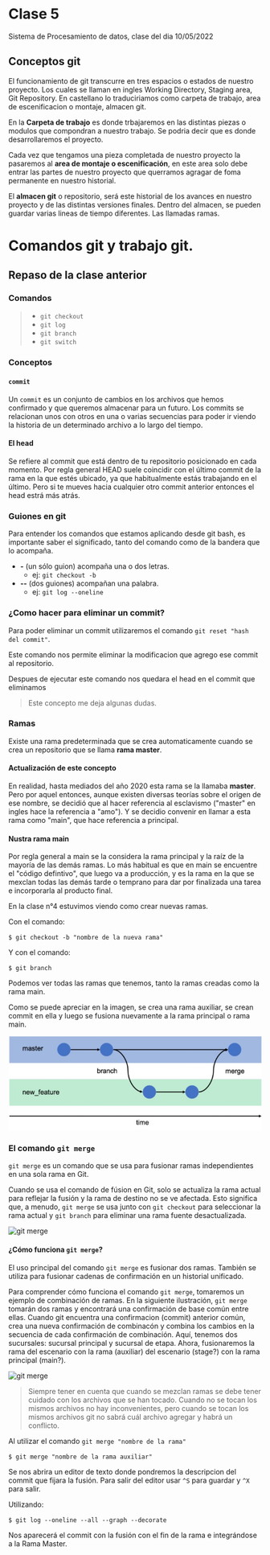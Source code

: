 # Clase 5

Sistema de Procesamiento de datos, clase del dia 10/05/2022

## Conceptos git 

El funcionamiento de git transcurre en tres espacios o estados de nuestro 
proyecto. Los cuales se llaman en ingles Working Directory, Staging area, Git
Repository. En castellano lo traduciriamos como carpeta de trabajo, area de 
escenificacion o montaje, almacen git.

En la **Carpeta de trabajo** es donde trbajaremos en las distintas piezas o modulos
que compondran a nuestro trabajo. Se podria decir que es donde desarrollaremos
el proyecto.

Cada vez que tengamos una pieza completada de nuestro proyecto la pasaremos al 
**area de montaje o escenificación**, en este area solo debe entrar las partes de 
nuestro proyecto que querramos agragar de foma permanente en nuestro historial.

El **almacen git** o repositorio, será este historial de los avances en nuestro 
proyecto y de las distintas versiones finales. Dentro del almacen, se pueden 
guardar varias lineas de tiempo diferentes. Las llamadas ramas.


# Comandos git y trabajo git.

## Repaso de la clase anterior

### Comandos

> - `git checkout`
> - `git log`
> - `git branch`
> - `git switch`

### Conceptos

#### `commit`

Un `commit` es un conjunto de cambios en los archivos que hemos confirmado y que 
queremos almacenar para un futuro. Los commits se relacionan unos con otros en
una o varias secuencias para poder ir viendo la historia de un determinado archivo a
lo largo del tiempo.

#### El head

Se refiere al commit que está dentro de tu repositorio posicionado en cada momento. Por 
regla general HEAD suele coincidir con el último commit de la rama en la que estés
ubicado, ya que habitualmente estás trabajando en el último. Pero si te mueves hacia 
cualquier otro commit anterior entonces el head estrá más atrás.
 
### Guiones en git

Para entender los comandos que estamos aplicando desde git bash, es importante saber 
el significado, tanto del comando como de la bandera que lo acompaña.

- **\-** (un sólo guion) acompaña una o dos letras.
    - ej: `git checkout -b`
- **\-\-** (dos guiones) acompañan una palabra.
    - ej: `git log --oneline`


### ¿Como hacer para eliminar un commit?

Para poder eliminar un commit utilizaremos el comando `git reset "hash del commit"`.

Este comando nos permite eliminar la modificacion que agrego ese commit al repositorio.

Despues de ejecutar este comando nos quedara el head en el commit que eliminamos

> Este concepto me deja algunas dudas.

### Ramas

Existe una rama predeterminada que se crea automaticamente cuando se crea un repositorio
que se llama **rama master**.

#### Actualización de este concepto

En realidad, hasta mediados del año 2020 esta rama se la llamaba **master**. Pero por 
aquel entonces, aunque existen diversas teorías sobre el origen de ese nombre, se 
decidió que al hacer referencia al esclavismo ("master" en ingles hace la 
referencia a "amo"). Y se decidio convenir en llamar a esta rama como "main", que
hace referencia a principal.

#### Nustra rama main

Por regla general a main se la considera la rama principal y la raíz de la mayoría 
de las demás ramas. Lo más habitual es que en main se encuentre el "código defintivo",
que luego va a producción, y es la rama en la que se mexclan todas las demás tarde o 
temprano para dar por finalizada una tarea e incorporarla al producto final.

En la clase n°4 estuvimos viendo como crear nuevas ramas.

Con el comando:

```
$ git checkout -b "nombre de la nueva rama"
```

Y con el comando:

``` 
$ git branch
```

Podemos ver todas las ramas que tenemos, tanto la ramas creadas como la rama main.

Como se puede apreciar en la imagen, se crea una rama auxiliar, se crean commit en 
ella y luego se fusiona nuevamente a la rama principal o rama main.

![creacion y fusion de ramas](../img/fusion_de_ramas.jpg)

### El comando `git merge`

`git merge` es un comando que se usa para fusionar ramas independientes en una
sola rama en Git.

Cuando se usa el comando de fúsion en Git, solo se actualiza la rama actual
para reflejar la fusión y la rama de destino no se ve afectada. Esto significa que, 
a menudo, `git merge` se usa junto con `git checkout` para seleccionar la rama 
actual y `git branch` para eliminar una rama fuente desactualizada.

![git merge](../img/gir_merge.jpg)

#### ¿Cómo funciona `git merge`?

El uso principal del comando `git merge` es fusionar dos ramas. También se utiliza
para fusionar cadenas de confirmación en un historial unificado.

Para comprender cómo funciona el comando `git merge`, tomaremos un ejemplo de 
combinación de ramas. En la siguiente ilustración, `git merge` tomarán dos ramas y
encontrará una confirmación de base común entre ellas. Cuando git encuentra una
confirmacion (commit) anterior común, crea una nueva confirmación de combinacón y
combina los cambios en la secuencia de cada confirmación de combinación. Aquí, tenemos
dos sucursales: sucursal principal y sucursal de etapa. Ahora, fusionaremos la rama
del escenario con la rama (auxiliar) del escenario (stage?) con la rama principal 
(main?).

![git merge](../img/gir_merge2.jpg)

> Siempre tener en cuenta que cuando se mezclan ramas se debe tener cuidado con los
> archivos que se han tocado. Cuando no se tocan los mismos archivos no hay 
> inconvenientes, pero cuando se tocan los mismos archivos git no sabrá cuál archivo
> agregar y habrá un conflicto.

Al utilizar el comando `git merge "nombre de la rama"` 

```
$ git merge "nombre de la rama auxiliar"
```

Se nos abrira un editor de texto donde pondremos la descripcion del 
commit que fijara la fusión. Para salir del editor usar `^S` para guardar y 
`^X` para salir.

Utilizando:

```
$ git log --oneline --all --graph --decorate
```

Nos aparecerá el commit con la fusión con el fin de la rama e integrándose a la 
Rama Master.



